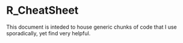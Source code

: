 # R_CheatSheet
This document is inteded to house generic chunks of code that I use sporadically, yet find very helpful.
